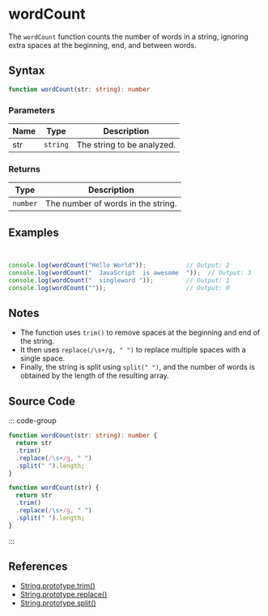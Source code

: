 # wordCount

The `wordCount` function counts the number of words in a string, ignoring extra spaces at the beginning, end, and between words.

## Syntax

```typescript
function wordCount(str: string): number
```

### Parameters

| Name  | Type     | Description                                          |
|-------|----------|----------------------------------------------------|
| str   | `string` | The string to be analyzed.                        |

### Returns

| Type    | Description                                      |
|---------|------------------------------------------------|
| `number` | The number of words in the string.     |

## Examples

```typescript


console.log(wordCount("Hello World"));           // Output: 2
console.log(wordCount("  JavaScript  is awesome  "));  // Output: 3
console.log(wordCount("  singleword "));         // Output: 1
console.log(wordCount(""));                      // Output: 0
```

## Notes

- The function uses `trim()` to remove spaces at the beginning and end of the string.
- It then uses `replace(/\s+/g, " ")` to replace multiple spaces with a single space.
- Finally, the string is split using `split(" ")`, and the number of words is obtained by the length of the resulting array.

## Source Code

::: code-group
```typescript
function wordCount(str: string): number {
  return str
  .trim()
  .replace(/\s+/g, " ")
  .split(" ").length;
}
```

```javascript
function wordCount(str) {
  return str
  .trim()
  .replace(/\s+/g, " ")
  .split(" ").length;
}
```
::: 

## References

- [String.prototype.trim()](https://developer.mozilla.org/en-US/docs/Web/JavaScript/Reference/Global_Objects/String/trim)
- [String.prototype.replace()](https://developer.mozilla.org/en-US/docs/Web/JavaScript/Reference/Global_Objects/String/replace)
- [String.prototype.split()](https://developer.mozilla.org/en-US/docs/Web/JavaScript/Reference/Global_Objects/String/split)